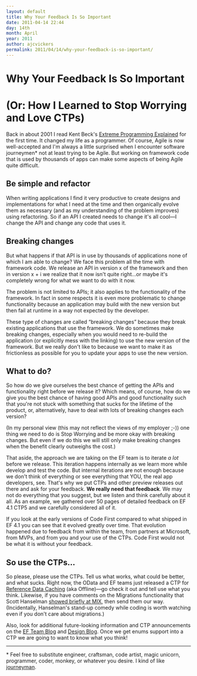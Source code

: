 ```yaml
---
layout: default
title: Why Your Feedback Is So Important
date: 2011-04-14 22:44
day: 14th
month: April
year: 2011
author: ajcvickers
permalink: 2011/04/14/why-your-feedback-is-so-important/
---
```


# Why Your Feedback Is So Important
# (Or: How I Learned to Stop Worrying and Love CTPs)

<p>Back in about 2001 I read Kent Beck's <a href="http://www.amazon.com/Extreme-Programming-Explained-Embrace-Change/dp/0321278658/ref=sr_1_1?ie=UTF8&qid=1302842370&sr=8-1">Extreme Programming Explained</a> for the first time. It changed my life as a programmer. Of course, Agile is now well-accepted and I'm always a little surprised when I encounter software journeymen* not at least trying to be Agile. But working on framework code that is used by thousands of apps can make some aspects of being Agile quite difficult.</p><h2>Be simple and refactor</h2>  <p>When writing applications I find it very productive to create designs and implementations for what I need at the time and then organically evolve them as necessary (and as my understanding of the problem improves) using refactoring. So if an API I created needs to change it's all cool—I change the API and change any code that uses it.</p>  <h2>Breaking changes</h2>  <p>But what happens if that API is in use by thousands of applications none of which I am able to change? We face this problem all the time with framework code. We release an API in version x of the framework and then in version x + i we realize that it now isn't quite right…or maybe it's completely wrong for what we want to do with it now.</p>  <p>The problem is not limited to APIs; it also applies to the functionality of the framework. In fact in some respects it is even more problematic to change functionality because an application may build with the new version but then fail at runtime in a way not expected by the developer.</p>  <p>These type of changes are called “breaking changes” because they break existing applications that use the framework. We do sometimes make breaking changes, especially when you would need to re-build the application (or explicitly mess with the linking) to use the new version of the framework. But we really don't like to because we want to make it as frictionless as possible for you to update your apps to use the new version.</p>  <h2>What to do?</h2>  <p>So how do we give ourselves the best chance of getting the APIs and functionality right before we release it? Which means, of course, how do we give you the best chance of having good APIs and good functionality such that you're not stuck with something that sucks for the lifetime of the product, or, alternatively, have to deal with lots of breaking changes each version?</p>  <p>(In my personal view (this may not reflect the views of my employer ;-)) one thing we need to do is Stop Worrying and be more okay with breaking changes. But even if we do this we will still only make breaking changes when the benefit clearly outweighs the cost.)</p>  <p>That aside, the approach we are taking on the EF team is to iterate <em>a lot </em>before we release. This iteration happens internally as we learn more while develop and test the code. But internal iterations are not enough because we don't think of everything or see everything that YOU, the real app developers, see. That's why we put CTPs and other preview releases out there and ask for your feedback. <strong>We really need that feedback</strong>. We may not do everything that you suggest, but we listen and think carefully about it all. As an example, we gathered over 50 pages of detailed feedback on EF 4.1 CTP5 and we carefully considered all of it.</p>  <p>If you look at the early versions of Code First compared to what shipped in EF 4.1 you can see that it evolved greatly over time. That evolution happened due to feedback from within the team, from partners at Microsoft, from MVPs, and from you and your use of the CTPs. Code First would not be what it is without your feedback.</p>  <h2>So use the CTPs…</h2>  <p>So please, please use the CTPs. Tell us what works, what could be better, and what sucks. Right now, the OData and EF teams just released a CTP for <a href="http://blogs.msdn.com/b/astoriateam/archive/2011/04/13/reference-data-caching-walkthrough.aspx">Reference Data Caching</a> (aka Offline)—go check it out and tell use what you think. Likewise, if you have comments on the Migrations functionality that Scott Hanselman <a href="http://channel9.msdn.com/events/mix/mix11/FRM02">showed briefly at MIX</a>, then send them our way. (Incidentally, Hanselman's stand-up comedy while coding is worth watching even if you don't care about migrations.)</p>  <p>Also, look for additional future-looking information and CTP announcements on the <a href="https://docs.microsoft.com/en-us/archive/blogs/adonet/">EF Team Blog</a> and <a href="https://docs.microsoft.com/en-us/archive/blogs/efdesign/">Design Blog</a>. Once we get enums support into a CTP we are going to want to know what you think!</p>  

---

<p>* Feel free to substitute engineer, craftsman, code artist, magic unicorn, programmer, coder, monkey, or whatever you desire. I kind of like <a href="http://en.wikipedia.org/wiki/Journeyman">journeyman</a>.</p>
